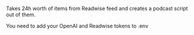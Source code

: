Takes 24h worth of items from Readwise feed and creates a podcast script out of them. 

You need to add your OpenAI and Readwise tokens to .env
